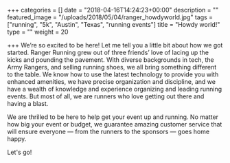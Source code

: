 +++
categories = []
date = "2018-04-16T14:24:23+00:00"
description = ""
featured_image = "/uploads/2018/05/04/ranger_howdyworld.jpg"
tags = ["running", "5k", "Austin", "Texas", "running events"]
title = "Howdy world!"
type = ""
weight = 20

+++
We’re so excited to be here! Let me tell you a little bit about how we got started. Ranger Running grew out of three friends’ love of lacing up the kicks and pounding the pavement. With diverse backgrounds in tech, the Army Rangers, and selling running shoes, we all bring something different to the table. We know how to use the latest technology to provide you with enhanced amenities, we have precise organization and discipline, and we have a wealth of knowledge and experience organizing and leading running events. But most of all, we are runners who love getting out there and having a blast. 

We are thrilled to be here to help get your event up and running. No matter how big your event or budget, we guarantee amazing customer service that will ensure everyone — from the runners to the sponsors — goes home happy.

Let's go!